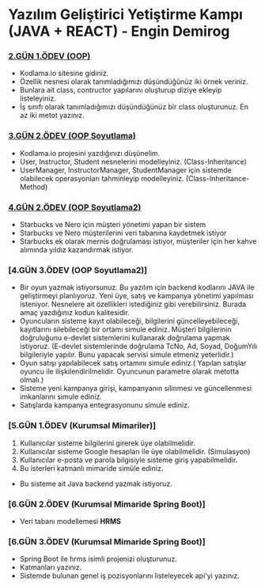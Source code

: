 # Yazılım Geliştirici Yetiştirme Kampı (JAVA + REACT) - Engin Demirog

### [2.GÜN 1.ÖDEV (OOP)](https://github.com/cceydae/JavaReactSoftwareDeveloperCamp/tree/main/day2/src/day2)
- Kodlama.io sitesine gidiniz.
- Özellik nesnesi olarak tanımladığımızı düşündüğünüz iki örnek veriniz.
- Bunlara ait class, contructor yapılarını oluşturup diziye ekleyip listeleyiniz.
- İş sınıfı olarak tanımladığımızı düşündüğünüz bir class oluşturunuz. En az iki metot yazınız.

### [3.GÜN 2.ÖDEV (OOP Soyutlama)](https://github.com/cceydae/JavaReactSoftwareDeveloperCamp/tree/main/day3/src/day3)
- Kodlama.io projesini yazdığınızı düşünelim.
- User, Instructor, Student nesnelerini modelleyiniz. (Class-Inheritance)
- UserManager, InstructorManager, StudentManager için sistemde olabilecek operasyonları tahminleyip modelleyiniz. (Class-Inheritance-Method)

### [4.GÜN 2.ÖDEV (OOP Soyutlama2)](https://github.com/cceydae/JavaReactSoftwareDeveloperCamp/tree/main/day42/src)
- Starbucks ve Nero için müşteri yönetimi yapan bir sistem 
- Starbucks ve Nero müşterilerini veri tabanına kaydetmek istiyor 
- Starbucks ek olarak mernis doğrulaması istiyor, müşteriler için her kahve alımında yıldız kazandırmak istiyor.

### [4.GÜN 3.ÖDEV (OOP Soyutlama2)]
- Bir oyun yazmak istiyorsunuz. Bu yazılım için backend kodlarını JAVA ile geliştirmeyi planlıyoruz. Yeni üye, satış ve kampanya yönetimi yapılması isteniyor. Nesnelere ait özellikleri istediğiniz gibi verebilirsiniz. Burada amaç yazdığınız kodun kalitesidir. 
- Oyuncuların sisteme kayıt olabileceği, bilgilerini güncelleyebileceği, kayıtlarını silebileceği bir ortamı simule ediniz. Müşteri bilgilerinin doğruluğunu e-devlet sistemlerini kullanarak doğrulama yapmak istiyoruz. (E-devlet sistemlerinde doğrulama TcNo, Ad, Soyad, DoğumYılı bilgileriyle yapılır. Bunu yapacak servisi simule etmeniz yeterlidir.)
- Oyun satışı yapılabilecek satış ortamını simule ediniz.( Yapılan satışlar oyuncu ile ilişkilendirilmelidir. Oyuncunun parametre olarak metotta olmalı.)
- Sisteme yeni kampanya girişi, kampanyanın silinmesi ve güncellenmesi imkanlarını simule ediniz.
- Satışlarda kampanya entegrasyonunu simule ediniz.
   
### [5.GÜN 1.ÖDEV (Kurumsal Mimariler)]
1. Kullanıcılar sisteme bilgilerini girerek üye olabilmelidir.
2. Kullanıcılar sisteme Google hesapları ile üye olabilmelidir. (Simulasyon)
3. Kullanıcılar e-posta ve parola bilgisiyle sisteme giriş yapabilmelidir.
4. Bu isterleri katmanlı mimaride simüle ediniz.
- Bu sisteme ait Java backend yazmak istiyoruz.

### [6.GÜN 2.ÖDEV (Kurumsal Mimaride Spring Boot)]
- Veri tabanı modellemesi **HRMS**

### [6.GÜN 3.ÖDEV (Kurumsal Mimaride Spring Boot)]
- Spring Boot ile hrms isimli projenizi oluşturunuz.
- Katmanları yazınız.
- Sistemde bulunan genel iş pozisyonlarını listeleyecek api'yi yazınız.


